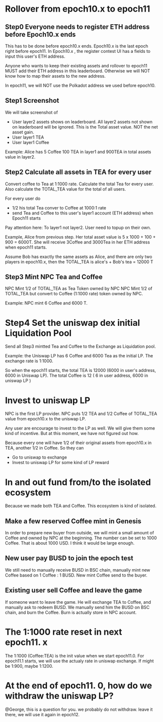 # Rollover from epoch10.x to epoch11

## Step0 Everyone needs to register ETH address before Epoch10.x ends

This has to be done before epoch10.x ends. Epoch10.x is the last epoch right before epoch11.
In Epoch10.x , the register contest UI has a fields to input this user's ETH address. 

Anyone who wants to keep their existing assets and rollover to epoch11 MUST add their ETH address in this leaderboard. Otherwise we will NOT know how to map their assets to the new address. 

In epoch11, we will NOT use the Polkadot address we used before epoch10.

## Step1 Screenshot

We will take screenshot of

* User layer2 assets shows on leaderboard. All layer2 assets not shown on leaderboard will be ignored. This is the Total asset value. NOT the net asset gain. 
* User layer1 TEA
* User layer1 Coffee

Example: Alice has 5 Coffee 100 TEA in layer1 and 900TEA in total assets value in layer2. 

## Step2 Calculate all assets in TEA for every user

Convert coffee to Tea at 1:1000 rate.
Calculate the total Tea for every user. Also calculate the TOTAL_TEA value for the total of all users.

For every user do

* 1/2 his total Tea conver to Coffee at 1000:1 rate
* send Tea and Coffee to this user's layer1 account (ETH address) when Epoch11 starts

Pay attention here: To layer1 not layer2. User need to topup on their own.

Example, Alice from previous step.  Her total asset value is 5 x 1000 + 100 + 900 = 6000T. She will receive 3Coffee and 3000Tea in her ETH address when epoch11 starts.

Assume Bob has exactly the same assets as Alice, and there are only two players in epoch10.x, then the TOTAL_TEA is alice's + Bob's tea = 12000 T

## Step3 Mint NPC Tea and Coffee

NPC Mint 1/2 of TOTAL_TEA as Tea Token owned by NPC
NPC Mint 1/2 of TOTAL_TEA but convert to Coffee (1:1000 rate) token owned by NPC.

Example: NPC mint 6 Coffee and 6000 T.

# Step4 Set the uniswap dex initial Liquidation Pool

Send all Step3 mintted Tea and Coffee to the Exchange as Liquidation pool.

Example: the Uniswap LP has 6 Coffee and  6000 Tea as the initial LP. The exchange rate is 1:1000. 

So when the epoch11 starts, the total TEA is 12000 (6000 in user's address,  6000 in Uniswap LP). The total Coffee is 12 ( 6 in user address, 6000 in uniswap LP )

# Invest to uniswap LP

NPC is the first LP provider. NPC puts 1/2 TEA and 1/2 Coffee of TOTAL_TEA value from epoch10.x to the uniswap LP.

Any user are encourage to invest to the LP as well. We will give them some kind of incentive. But at this moment, we have not figured out how. 

Because every one will have 1/2 of their original assets from epoch10.x in TEA, another 1/2 in Coffee. So they can 

* Go to uniswap to exchange
* Invest to uniswap LP for some kind of LP reward

# In and out fund from/to the isolated ecosystem

Because we made both TEA and Coffee. This ecosystem is kind of isolated.

## Make a few reserved Coffee mint in Genesis

In order to prepare new buyer from outside, we will mint a small amount of Coffee and owned by NPC at the beginning. The number can be set to 1000 Coffee. That is about 1000 USD. I think it would be large enough.

## New user pay BUSD to join the epoch test

We still need to manually receive BUSD in BSC chain, manually mint new Coffee based on 1 Coffee : 1 BUSD. New mint Coffee send to the buyer.

## Existing user sell Coffee and leave the game

If someone want to leave the game. He will exchange TEA to Coffee, and manually ask to redeem BUSD. We manually send him the BUSD on BSC chain, and burn the Coffee. Burn is actually store in NPC account.

# The 1:1000 rate reset in next epoch11. x

The 1:1000 (Coffee:TEA) is the init value when we start epoch11.0.
For epoch11.1 starts, we will use the actualy rate in uniswap exchange. If might be 1:900, maybe 1:1200. 

# At the end of epoch11. 0, how do we withdraw the uniswap LP?

@George, this is a question for you. we probably do not withdraw. leave it there, we will use it again in epoch12.
